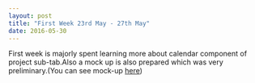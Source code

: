 ```yaml
---
layout: post
title: "First Week 23rd May - 27th May"
date: 2016-05-30
---
```


First week is majorly spent learning more about calendar component of project sub-tab.Also a mock up is also prepared which was very preliminary.(You can see mock-up [here](https://groups.google.com/forum/#!topic/sigmah-dev/W3uSpqBgpjs))
